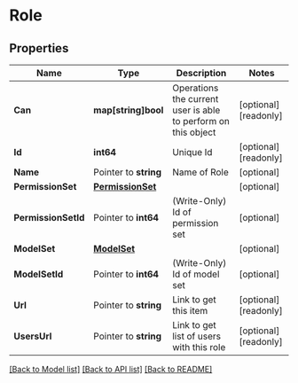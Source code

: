 # Role

## Properties

Name | Type | Description | Notes
------------ | ------------- | ------------- | -------------
**Can** | **map[string]bool** | Operations the current user is able to perform on this object | [optional] [readonly] 
**Id** | **int64** | Unique Id | [optional] [readonly] 
**Name** | Pointer to **string** | Name of Role | [optional] 
**PermissionSet** | [**PermissionSet**](PermissionSet.md) |  | [optional] 
**PermissionSetId** | Pointer to **int64** | (Write-Only) Id of permission set | [optional] 
**ModelSet** | [**ModelSet**](ModelSet.md) |  | [optional] 
**ModelSetId** | Pointer to **int64** | (Write-Only) Id of model set | [optional] 
**Url** | Pointer to **string** | Link to get this item | [optional] [readonly] 
**UsersUrl** | Pointer to **string** | Link to get list of users with this role | [optional] [readonly] 

[[Back to Model list]](../README.md#documentation-for-models) [[Back to API list]](../README.md#documentation-for-api-endpoints) [[Back to README]](../README.md)


